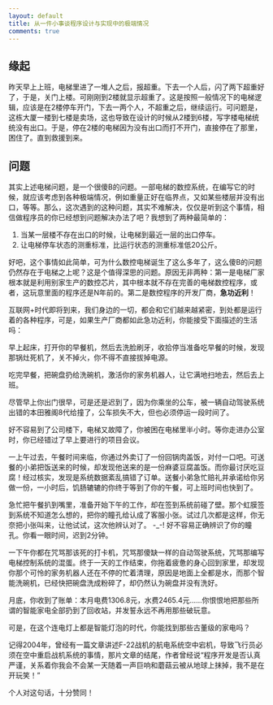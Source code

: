 ```yaml
---
layout: default
title: 从一件小事谈程序设计与实现中的极端情况
comments: true
---
```


## 缘起
昨天早上上班，电梯里进了一堆人之后，报超重。下去一个人后，闪了两下超重好了，于是，关门上楼。可刚刚到2楼就显示超重了。这是按照一般情况下的电梯逻辑，应该是在2楼停车开门，下去一两个人，不超重之后，继续运行。可问题是，这栋大厦一楼到七楼是卖场，这也导致在设计的时候从2楼到6楼，写字楼电梯统统没有出口。于是，停在2楼的电梯因为没有出口而打不开门，直接停在了那里，困住了。直到救援到来。
## 问题
其实上述电梯问题，是一个很傻B的问题。一部电梯的数控系统，在编写它的时候，就应该考虑到各种极端情况，例如重量正好在临界点，又如某些楼层并没有出口，等等。那么，这次遇到的这种问题，其实不难解决，仅仅是听到这个事情，相信做程序员的你已经想到问题解决办法了吧？我想到了两种最简单的：

1. 当某一层楼不存在出口的时候，让电梯到最近一层的出口停车。
2. 让电梯停车状态的测重标准，比运行状态的测重标准低20公斤。

好吧，这个事情如此简单，可为什么数控电梯诞生了这么多年了，这么傻B的问题仍然存在于电梯之上呢？这是个值得深思的问题。原因无非两种：第一是电梯厂家根本就是利用别家生产的数控芯片，其中根本就不存在完善的电梯数控程序，或者，这玩意里面的程序还是N年前的。第二是数控程序的开发厂商，**急功近利**！

互联网+时代即将到来，我们身边的一切，都会和它们越来越紧密，到处都是运行着的各种程序，可是，如果生产厂商都如此急功近利，你能接受下面描述的生活吗：

早上起床，打开你的早餐机，然后去洗脸刷牙，收拾停当准备吃早餐的时候，发现那锅灶死机了，关不掉火，你不得不直接拔掉电源。

吃完早餐，把碗盘扔给洗碗机，激活你的家务机器人，让它满地扫地去，然后去上班。

尽管早上你出门很早，可是还是迟到了，因为你乘坐的公车，被一辆自动驾驶系统出错的本田雅阁8代给撞了，公车损失不大，但也必须停运一段时间了。

好不容易到了公司楼下，电梯又故障了，你被困在电梯里半小时。等你走进办公室时，你已经错过了早上要进行的项目会议。

一上午过去，午餐时间来临，你通过外卖订了一份回锅肉盖饭，对付一口吧。可送餐的小弟把饭送来的时候，却发现他送来的是一份麻婆豆腐盖饭。而你最讨厌吃豆腐！经过核实，发现是系统数据紊乱搞错了订单。送餐小弟急忙赔礼并承诺给你另做一份，一小时后，饥肠辘辘的你终于等到了你的午餐，可上班时间也快到了。

急忙把午餐扒到嘴里，准备开始下午的工作，却在签到系统前碰了壁。那个虹膜签到系统不知道怎么想的，把你的瞳孔给认成了客服小张。试过几次都是这样，你无奈把小张叫来，让他试试，这次他辨认对了。 -_-! 好不容易正确辨识了你的瞳孔。你看一眼时间，迟到2分钟。

一下午你都在咒骂那该死的打卡机，咒骂那傻缺一样的自动驾驶系统，咒骂那编写电梯控制系统的混蛋。终于一天的工作结束，你拖着疲惫的身心回到家里，却发现你那个可怜的家务机器人还在不停的忙着清理，原因是地面上全都是水，而那个智能洗碗机，已经快把碗盘洗成粉碎了，却仍然认为碗盘并没有洗好。

月底，你收到了账单：本月电费1306.8元，水费2465.4元……你恨恨地把那些所谓的智能家电全部扔到了回收站，并发誓永远不再用那些破玩意。

可是，在这个连电灯上都是智能灯泡的时代，你能找到那些古董级的家电吗？

记得2004年，曾经有一篇文章讲述F-22战机的航电系统空中宕机，导致飞行员必须在空中重启战机系统的事情，那片文章的结尾，作者曾经说“程序开发是否认真严谨，关系着你我会不会某一天随着一声巨响和蘑菇云被从地球上抹掉，我不是在开玩笑！”

个人对这句话，十分赞同！
